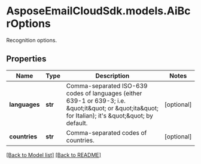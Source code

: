 # AsposeEmailCloudSdk.models.AiBcrOptions

Recognition options.             

## Properties
Name | Type | Description | Notes
------------ | ------------- | ------------- | -------------
**languages** |**str** |Comma-separated ISO-639 codes of languages (either 639-1 or 639-3; i.e. \&quot;it\&quot; or \&quot;ita\&quot; for Italian); it&#39;s \&quot;\&quot; by default.              |[optional] 
**countries** |**str** |Comma-separated codes of countries.              |[optional] 




[[Back to Model list]](Models.md) [[Back to README]](README.md)

